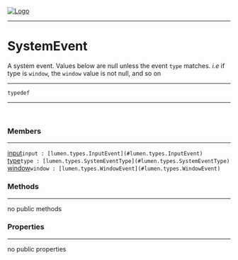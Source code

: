 
[![Logo](../../../images/logo.png)](../../../api/index.html)

---



<h1>SystemEvent</h1>

A system event. 
Values below are null unless the event `type` matches. _i.e_ if type is `window`, the `window` value is not null, and so on

---

`typedef`
<span class="meta">

</span>


---

&nbsp;
&nbsp;

<h3>Members</h3> <hr/><span class="member apipage">
            <a name="input"><a class="lift" href="#input">input</a></a><code class="signature apipage">input : [lumen.types.InputEvent](#lumen.types.InputEvent)</code><br/></span>
        <span class="small_desc_flat"></span><span class="member apipage">
            <a name="type"><a class="lift" href="#type">type</a></a><code class="signature apipage">type : [lumen.types.SystemEventType](#lumen.types.SystemEventType)</code><br/></span>
        <span class="small_desc_flat"></span><span class="member apipage">
            <a name="window"><a class="lift" href="#window">window</a></a><code class="signature apipage">window : [lumen.types.WindowEvent](#lumen.types.WindowEvent)</code><br/></span>
        <span class="small_desc_flat"></span>

<h3>Methods</h3> <hr/>no public methods

<h3>Properties</h3> <hr/>no public properties

&nbsp;
&nbsp;
&nbsp;